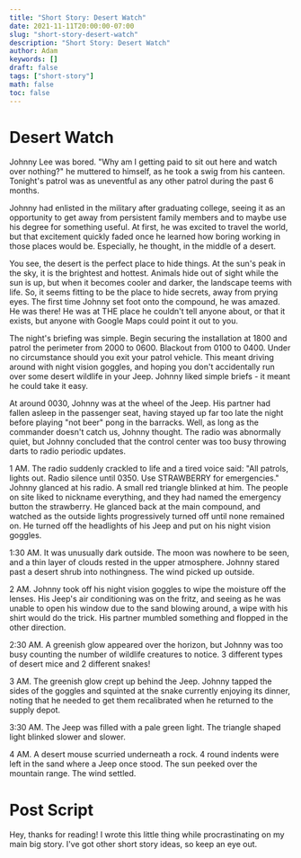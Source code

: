 ```yaml
---
title: "Short Story: Desert Watch"
date: 2021-11-11T20:00:00-07:00
slug: "short-story-desert-watch"
description: "Short Story: Desert Watch"
author: Adam
keywords: []
draft: false
tags: ["short-story"]
math: false
toc: false
---
```


# Desert Watch

Johnny Lee was bored. "Why am I getting paid to sit out here and watch over nothing?" he muttered to himself, as he took a swig from his canteen. Tonight's patrol was as uneventful as any other patrol during the past 6 months.

Johnny had enlisted in the military after graduating college, seeing it as an opportunity to get away from persistent family members and to maybe use his degree for something useful. At first, he was excited to travel the world, but that excitement quickly faded once he learned how boring working in those places would be. Especially, he thought, in the middle of a desert.

You see, the desert is the perfect place to hide things. At the sun's peak in the sky, it is the brightest and hottest. Animals hide out of sight while the sun is up, but when it becomes cooler and darker, the landscape teems with life. So, it seems fitting to be the place to hide secrets, away from prying eyes. The first time Johnny set foot onto the compound, he was amazed. He was there! He was at THE place he couldn't tell anyone about, or that it exists, but anyone with Google Maps could point it out to you.

The night's briefing was simple. Begin securing the installation at 1800 and patrol the perimeter from 2000 to 0600. Blackout from 0100 to 0400. Under no circumstance should you exit your patrol vehicle. This meant driving around with night vision goggles, and hoping you don't accidentally run over some desert wildlife in your Jeep. Johnny liked simple briefs - it meant he could take it easy.

At around 0030, Johnny was at the wheel of the Jeep. His partner had fallen asleep in the passenger seat, having stayed up far too late the night before playing "not beer" pong in the barracks. Well, as long as the commander doesn't catch us, Johnny thought. The radio was abnormally quiet, but Johnny concluded that the control center was too busy throwing darts to radio periodic updates.

1 AM. The radio suddenly crackled to life and a tired voice said: "All patrols, lights out. Radio silence until 0350. Use STRAWBERRY for emergencies." Johnny glanced at his radio. A small red triangle blinked at him. The people on site liked to nickname everything, and they had named the emergency button the strawberry. He glanced back at the main compound, and watched as the outside lights progressively turned off until none remained on. He turned off the headlights of his Jeep and put on his night vision goggles.

1:30 AM. It was unusually dark outside. The moon was nowhere to be seen, and a thin layer of clouds rested in the upper atmosphere. Johnny stared past a desert shrub into nothingness. The wind picked up outside.

2 AM. Johnny took off his night vision goggles to wipe the moisture off the lenses. His Jeep's air conditioning was on the fritz, and seeing as he was unable to open his window due to the sand blowing around, a wipe with his shirt would do the trick. His partner mumbled something and flopped in the other direction.

2:30 AM. A greenish glow appeared over the horizon, but Johnny was too busy counting the number of wildlife creatures to notice. 3 different types of desert mice and 2 different snakes!

3 AM. The greenish glow crept up behind the Jeep. Johnny tapped the sides of the goggles and squinted at the snake currently enjoying its dinner, noting that he needed to get them recalibrated when he returned to the supply depot.

3:30 AM. The Jeep was filled with a pale green light. The triangle shaped light blinked slower and slower.

4 AM. A desert mouse scurried underneath a rock. 4 round indents were left in the sand where a Jeep once stood. The sun peeked over the mountain range. The wind settled.

# Post Script

Hey, thanks for reading! I wrote this little thing while procrastinating on my main big story. I've got other short story ideas, so keep an eye out.